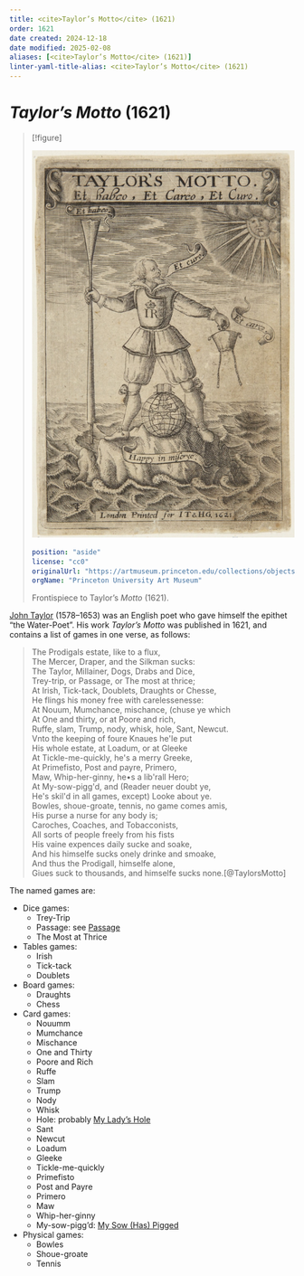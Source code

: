 ```yaml
---
title: <cite>Taylor’s Motto</cite> (1621)
order: 1621
date created: 2024-12-18
date modified: 2025-02-08
aliases: [<cite>Taylor’s Motto</cite> (1621)]
linter-yaml-title-alias: <cite>Taylor’s Motto</cite> (1621)
---
```

# <cite>Taylor’s Motto</cite> (1621)


> [!figure]
>
> ![A man standing upon a rock, straddling a globe, with a churning sea around him. He is looking at the sun.](motto.jpg)
>
> ```yaml
> position: "aside"
> license: "cc0"
> originalUrl: "https://artmuseum.princeton.edu/collections/objects/46096"
> orgName: "Princeton University Art Museum"
> ```
>
> Frontispiece to Taylor’s <cite>Motto</cite> (1621).

[John Taylor](https://en.wikipedia.org/wiki/John_Taylor_(poet)) (1578–1653) was
an English poet who gave himself the epithet “the Water-Poet”. His work
<cite>Taylor’s Motto</cite> was published in 1621, and contains a list of games in one verse, as follows:

> The Prodigals estate, like to a flux,\
> The Mercer, Draper, and the Silkman sucks:\
> The Taylor, Millainer, Dogs, Drabs and Dice,\
> Trey-trip, or Passage, or The most at thrice;\
> At Irish, Tick-tack, Doublets, Draughts or Chesse,\
> He flings his money free with carelessenesse:\
> At Nouum, Mumchance, mischance, (chuse ye which\
> At One and thirty, or at Poore and rich,\
> Ruffe, slam, Trump, nody, whisk, hole, Sant, Newcut.\
> Vnto the keeping of foure Knaues he'le put\
> His whole estate, at Loadum, or at Gleeke\
> At Tickle-me-quickly, he's a merry Greeke,\
> At Primefisto, Post and payre, Primero,\
> Maw, Whip-her-ginny, he•s a lib'rall Hero;\
> At My-sow-pigg'd, and (Reader neuer doubt ye,\
> He's skil'd in all games, except) Looke about ye.\
> Bowles, shoue-groate, tennis, no game comes amis,\
> His purse a nurse for any body is;\
> Caroches, Coaches, and Tobacconists,\
> All sorts of people freely from his fists\
> His vaine expences daily sucke and soake,\
> And his himselfe sucks onely drinke and smoake,\
> And thus the Prodigall, himselfe alone,\
> Giues suck to thousands, and himselfe sucks none.[@TaylorsMotto]

The named games are:
- Dice games:
    - Trey-Trip
    - Passage: see [Passage](games/passage/passage.md)
    - The Most at Thrice
- Tables games:
    - Irish
    - Tick-tack
    - Doublets
- Board games:
    - Draughts
    - Chess
- Card games:
    - Nouumm
    - Mumchance
    - Mischance
    - One and Thirty
    - Poore and Rich
    - Ruffe
    - Slam
    - Trump
    - Nody
    - Whisk
    - Hole: probably [My Lady’s Hole](games/my-ladys-hole/my-ladys-hole.md)
    - Sant
    - Newcut
    - Loadum
    - Gleeke
    - Tickle-me-quickly
    - Primefisto
    - Post and Payre
    - Primero
    - Maw
    - Whip-her-ginny
    - My-sow-pigg’d: [My Sow (Has) Pigged](games/my-sow-pigged/my-sow-pigged.md)
- Physical games:
    - Bowles
    - Shoue-groate
    - Tennis
